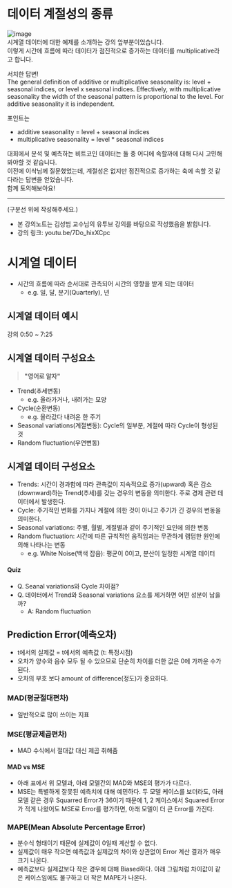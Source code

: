 # 데이터 계절성의 종류 
![image](https://user-images.githubusercontent.com/68461606/114884130-7b614580-9e40-11eb-8dc8-7614544af5de.png)   
시계열 데이터에 대한 예제를 소개하는 강의 앞부분이었습니다.  
이렇게 시간에 흐름에 따라 데이터가 점진적으로 증가하는 데이터를 multiplicative라고 합니다.   

서치한 답변!  
The general definition of additive or multiplicative seasonality is: level + seasonal indices, or level x seasonal indices. Effectively, with multiplicative seasonality the width of the seasonal pattern is proportional to the level. For additive seasonality it is independent.    

포인트는   
- additive seasonality = level + seasonal indices
- multiplicative seasonality = level * seasonal indices

대회에서 분석 및 예측하는 비트코인 데이터는 둘 중 어디에 속할까에 대해 다시 고민해봐야할 것 같습니다.   
이전에 이삭님께 질문했었는데, 계절성은 없지만 점진적으로 증가하는 축에 속할 것 같다라는 답변을 얻었습니다.   
함께 토의해보아요! 

---
(구분선 위에 작성해주세요.)


* 본 강의노트는 김성범 교수님의 유투브 강의를 바탕으로 작성했음을 밝힙니다.
* 강의 링크: youtu.be/7Do_hixXCpc


# 시계열 데이터 
* 시간의 흐름에 따라 순서대로 관측되어 시간의 영향을 받게 되는 데이터 
    - e.g. 일, 달, 분기(Quarterly), 년

## 시계열 데이터 예시 
강의 0:50 ~ 7:25

## 시계열 데이터 구성요소  
> **"영어로 알자"**
* Trend(추세변동)
    - e.g. 올라가거나, 내려가는 모양
* Cycle(순환변동)
    - e.g. 올라갔다 내려온 한 주기 
* Seasonal variations(계절변동): Cycle의 일부분, 계절에 따라 Cycle이 형성된 것 
* Random fluctuation(우연변동)

## 시계열 데이터 구성요소
* Trends: 시간이 경과함에 따라 관측값이 지속적으로 증가(upward) 혹은 감소(downward)하는 Trend(추세)를 갖는 경우의 변동을 의미한다. 주로 경제 관련 데이터에서 발생한다. 
* Cycle: 주기적인 변화를 가지나 계절에 의한 것이 아니고 주기가 긴 경우의 변동을 의미한다. 
* Seasonal variations: 주별, 월별, 계절별과 같이 주기적인 요인에 의한 변동 
* Random fluctuation: 시간에 따른 규칙적인 움직임과는 무관하게 램덤한 원인에 의해 나타나는 변동
    - e.g. White Noise(백색 잡음): 평균이 0이고, 분산이 일정한 시계열 데이터 

#### Quiz
* Q. Seanal variations와 Cycle 차이점? 
* Q. 데이터에서 Trend와 Seasonal variations 요소를 제거하면 어떤 성분이 남을까?     
    - A: Random fluctuation 

## Prediction Error(예측오차) 
* t에서의 실제값 = t에서의 예측값 (t: 특정시점) 
* 오차가 양수와 음수 모두 될 수  있으므로 단순히 차이를 더한 값은 0에 가까운 수가 된다.
* 오차의 부호 보다 amount of difference(정도)가 중요하다. 

### MAD(평균절대편차)
* 일반적으로 많이 쓰이는 지표 

### MSE(평균제곱편차) 
* MAD 수식에서 절대값 대신 제곱 취해줌

#### MAD  vs MSE
* 아래 표에서 위 모델과, 아래 모델간의 MAD와 MSE의 평가가 다르다. 
* MSE는 특별하게 잘못된 예측치에 대해 예민하다. 두 모델 케이스를 보더라도, 아래 모델 같은 경우 Squarred Error가 36이기 때문에 1, 2 케이스에서 Squared Error가 적게 나왔어도 MSE로 Error를 평가하면, 아래 모델이 더 큰 Error를 가진다. 

### MAPE(Mean Absolute Percentage Error)
* 분수식 형태이기 때문에 실제값이 0일때 계산할 수 없다. 
* 실제값이 매우 작으면 예측값과 실제값의 차이와 상관없이 Error 계산 결과가 매우 크기 나온다. 
* 예측값보다 실제값보다 작은 경우에 대해 Biased하다. 아래 그림처럼 차이값이 같은 케이스임에도 불구하고 더 작은 MAPE가 나온다. 

